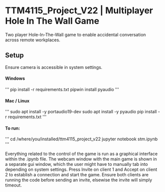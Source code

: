 # TTM4115_Project_V22 | Multiplayer Hole In The Wall Game
Two player Hole-In-The-Wall game to enable accidental conversation across remote workplaces.

## Setup
Ensure camera is accessible in system settings.
#### Windows
'''
pip install -r requirements.txt
pipwin install pyaudio
'''

#### Mac / Linux
'''
sudo apt install -y portaudio19-dev
sudo apt install -y pyaudio
pip install -r requirements.txt
'''

#### To run:

'''
cd /where/you/installed/ttm4115_project_v22
jupyter notebook stm.ipynb
'''

Everything related to the control of the game is run as a graphical interface within the .ipynb file.
The webcam window with the main game is shown in a separate gui window, which the user might have to manually tab into depending on system settings.
Press Invite on client 1 and Accept on client 2 to establish a connection and start the game.
Ensure both clients are running the code before sending an invite, elsewise the invite will simply timeout.

